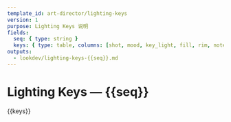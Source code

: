 ```yaml
---
template_id: art-director/lighting-keys
version: 1
purpose: Lighting Keys 说明
fields:
  seq: { type: string }
  keys: { type: table, columns: [shot, mood, key_light, fill, rim, notes] }
outputs:
  - lookdev/lighting-keys-{{seq}}.md
---
```


# Lighting Keys — {{seq}}

{{keys}}
